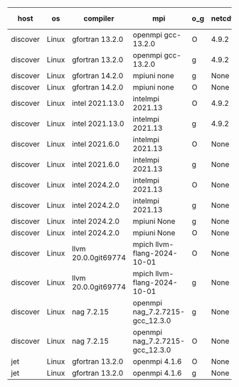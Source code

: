 

| host     | os       | compiler                              | mpi                      | o_g        | netcdf        | build       | u_pass          | u_fail          | s_pass            | s_fail            | e_pass             | e_fail             | nuopc_pass       | nuopc_fail       | artifacts link          |
|----------|----------|---------------------------------------|--------------------------|------------|---------------|-------------|-----------------|-----------------|-------------------|-------------------|--------------------|--------------------|------------------|------------------|-------------------------|
| discover | Linux | gfortran 13.2.0 | openmpi gcc-13.2.0  | O | 4.9.2  | PASS | None | None | None | None | None | None | None | None | <a href="https://github.com/esmf-org/esmf-test-artifacts/tree/097f8cdad0918fcd0d356f5445b07db4cbababce/develop/gfortran/13.2.0/O/openmpi/gcc-13.2.0" target="_blank">097f8cd</a> | 
| discover | Linux | gfortran 13.2.0 | openmpi gcc-13.2.0  | g | 4.9.2  | PASS | None | None | None | None | None | None | None | None | <a href="https://github.com/esmf-org/esmf-test-artifacts/tree/569fc3c54771696254df88dbc9d639368dd60bba/develop/gfortran/13.2.0/g/openmpi/gcc-13.2.0" target="_blank">569fc3c</a> | 
| discover | Linux | gfortran 14.2.0 | mpiuni none  | g | None  | PASS | 12528 | 0 | 9 | 0 | 42 | 0 | None | None | <a href="https://github.com/esmf-org/esmf-test-artifacts/tree/ad29ed2db198b4199c9afeb90bfcd1623da701e3/develop/gfortran/14.2.0/g/mpiuni/none" target="_blank">ad29ed2</a> | 
| discover | Linux | gfortran 14.2.0 | mpiuni none  | O | None  | PASS | 12528 | 0 | 9 | 0 | 42 | 0 | None | None | <a href="https://github.com/esmf-org/esmf-test-artifacts/tree/24d6d47b4b657fd77458d8dfa42565c0d1ef15ad/develop/gfortran/14.2.0/O/mpiuni/none" target="_blank">24d6d47</a> | 
| discover | Linux | intel 2021.13.0 | intelmpi 2021.13  | O | 4.9.2  | PASS | 14197 | 0 | 51 | 0 | 80 | 0 | 57 | 0 | <a href="https://github.com/esmf-org/esmf-test-artifacts/tree/c4a78d6d5487380f023abf1f80ad1cbac745a479/develop/intel/2021.13.0/O/intelmpi/2021.13" target="_blank">c4a78d6</a> | 
| discover | Linux | intel 2021.13.0 | intelmpi 2021.13  | g | 4.9.2  | PASS | 14197 | 0 | 51 | 0 | 80 | 0 | 57 | 0 | <a href="https://github.com/esmf-org/esmf-test-artifacts/tree/fdc7ae7ebefa319508b726f97298801021e99236/develop/intel/2021.13.0/g/intelmpi/2021.13" target="_blank">fdc7ae7</a> | 
| discover | Linux | intel 2021.6.0 | intelmpi 2021.13  | O | None  | PASS | 14197 | 0 | 51 | 0 | 80 | 0 | 57 | 0 | <a href="https://github.com/esmf-org/esmf-test-artifacts/tree/55efd8362c6e797090e401e28b3fdd157093c144/develop/intel/2021.6.0/O/intelmpi/2021.13" target="_blank">55efd83</a> | 
| discover | Linux | intel 2021.6.0 | intelmpi 2021.13  | g | None  | PASS | 14197 | 0 | 51 | 0 | 80 | 0 | 57 | 0 | <a href="https://github.com/esmf-org/esmf-test-artifacts/tree/71150a4322ab666996ca5d55693f9ab9f8f6e8b8/develop/intel/2021.6.0/g/intelmpi/2021.13" target="_blank">71150a4</a> | 
| discover | Linux | intel 2024.2.0 | intelmpi 2021.13  | O | None  | PASS | None | None | None | None | None | None | None | None | <a href="https://github.com/esmf-org/esmf-test-artifacts/tree/859ad8e02313c80198af937da9db1c2b945482cd/develop/intel/2024.2.0/O/intelmpi/2021.13" target="_blank">859ad8e</a> | 
| discover | Linux | intel 2024.2.0 | intelmpi 2021.13  | g | None  | PASS | 14196 | 1 | 51 | 0 | 80 | 0 | 57 | 0 | <a href="https://github.com/esmf-org/esmf-test-artifacts/tree/4aeb02e021355daace6a1bbddfe28ceeb9b78e4e/develop/intel/2024.2.0/g/intelmpi/2021.13" target="_blank">4aeb02e</a> | 
| discover | Linux | intel 2024.2.0 | mpiuni None  | g | None  | PASS | 12527 | 1 | 9 | 0 | 42 | 0 | None | None | <a href="https://github.com/esmf-org/esmf-test-artifacts/tree/cfbcb55cfc2118c6c6242344aca25426e86d5a8a/develop/intel/2024.2.0/g/mpiuni/None" target="_blank">cfbcb55</a> | 
| discover | Linux | intel 2024.2.0 | mpiuni None  | O | None  | PASS | 12528 | 0 | 9 | 0 | 42 | 0 | None | None | <a href="https://github.com/esmf-org/esmf-test-artifacts/tree/a57eb4627cd89e51b668fd56e116cf935f005c54/develop/intel/2024.2.0/O/mpiuni/None" target="_blank">a57eb46</a> | 
| discover | Linux | llvm 20.0.0git69774 | mpich llvm-flang-2024-10-01  | O | None  | PASS | None | None | None | None | None | None | None | None | <a href="https://github.com/esmf-org/esmf-test-artifacts/tree/d4d95f7ac2807e93a98504fdc484bbb10418e9d1/develop/llvm/20.0.0git69774/O/mpich/llvm-flang-2024-10-01" target="_blank">d4d95f7</a> | 
| discover | Linux | llvm 20.0.0git69774 | mpich llvm-flang-2024-10-01  | g | None  | PASS | None | None | None | None | None | None | None | None | <a href="https://github.com/esmf-org/esmf-test-artifacts/tree/3f9c0f578b98e8838299c3bb334b59315aade2c6/develop/llvm/20.0.0git69774/g/mpich/llvm-flang-2024-10-01" target="_blank">3f9c0f5</a> | 
| discover | Linux | nag 7.2.15 | openmpi nag_7.2.7215-gcc_12.3.0  | g | None  | PASS | None | None | None | None | None | None | None | None | <a href="https://github.com/esmf-org/esmf-test-artifacts/tree/9c1f3ccfccacc669e3e80a63c2ad1bece46ed4eb/develop/nag/7.2.15/g/openmpi/nag_7.2.7215-gcc_12.3.0" target="_blank">9c1f3cc</a> | 
| discover | Linux | nag 7.2.15 | openmpi nag_7.2.7215-gcc_12.3.0  | O | None  | PASS | None | None | None | None | None | None | None | None | <a href="https://github.com/esmf-org/esmf-test-artifacts/tree/039b4df02a6e6925f272eb291097462447cb064c/develop/nag/7.2.15/O/openmpi/nag_7.2.7215-gcc_12.3.0" target="_blank">039b4df</a> | 
| jet | Linux | gfortran 13.2.0 | openmpi 4.1.6  | O | None  | PASS | 14197 | 0 | 51 | 0 | 80 | 0 | 57 | 0 | <a href="https://github.com/esmf-org/esmf-test-artifacts/tree/e19c69d25e82ee910ccd31480e316bc09d6a1477/develop/gfortran/13.2.0/O/openmpi/4.1.6" target="_blank">e19c69d</a> | 
| jet | Linux | gfortran 13.2.0 | openmpi 4.1.6  | g | None  | PASS | 14197 | 0 | 51 | 0 | 80 | 0 | 57 | 0 | <a href="https://github.com/esmf-org/esmf-test-artifacts/tree/c4b2075478d86ffcfbc128439e396d1e898c761b/develop/gfortran/13.2.0/g/openmpi/4.1.6" target="_blank">c4b2075</a> | 
